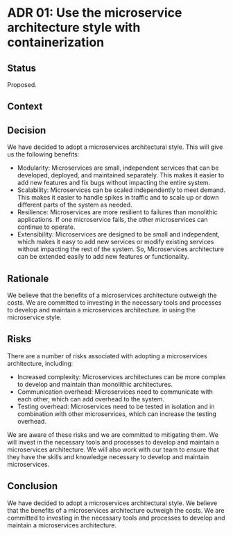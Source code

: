 # ADR 01: Use the microservice architecture style with containerization

## Status

Proposed.

## Context

## Decision

We have decided to adopt a microservices architectural style. This will give us the following benefits:

- Modularity: Microservices are small, independent services that can be developed, deployed, and maintained separately. This makes it easier to add new features and fix bugs without impacting the entire system.
- Scalability: Microservices can be scaled independently to meet demand. This makes it easier to handle spikes in traffic and to scale up or down different parts of the system as needed.
- Resilience: Microservices are more resilient to failures than monolithic applications. If one microservice fails, the other microservices can continue to operate.
- Extensibility: Microservices are designed to be small and independent, which makes it easy to add new services or modify existing services without impacting the rest of the system. So, Microservices architecture can be extended easily to add new features or functionality.

## Rationale

We believe that the benefits of a microservices architecture outweigh the costs. We are committed to investing in the necessary tools and processes to develop and maintain a microservices architecture.
in using the microservice style.

## Risks

There are a number of risks associated with adopting a microservices architecture, including:

- Increased complexity: Microservices architectures can be more complex to develop and maintain than monolithic architectures.
- Communication overhead: Microservices need to communicate with each other, which can add overhead to the system.
- Testing overhead: Microservices need to be tested in isolation and in combination with other microservices, which can increase the testing overhead.

We are aware of these risks and we are committed to mitigating them. We will invest in the necessary tools and processes to develop and maintain a microservices architecture. We will also work with our team to ensure that they have the skills and knowledge necessary to develop and maintain microservices.

## Conclusion

We have decided to adopt a microservices architectural style. We believe that the benefits of a microservices architecture outweigh the costs. We are committed to investing in the necessary tools and processes to develop and maintain a microservices architecture.
